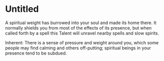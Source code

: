 # Untitled

A spiritual weight has burrowed into your soul and made its home there. It normally shields you from most of the effects of its presence, but when called forth by a spell this Talent will unravel nearby spells and slow spirits.

Inherent: There is a sense of pressure and weight around you, which some people may find calming and others off-putting; spiritual beings in your presence tend to be subdued.